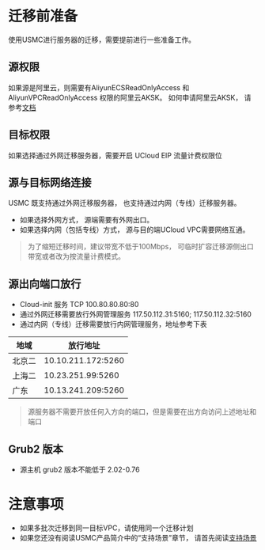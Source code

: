 # 迁移前准备

使用USMC进行服务器的迁移，需要提前进行一些准备工作。

## 源权限
如果源是阿里云，则需要有AliyunECSReadOnlyAccess 和 AliyunVPCReadOnlyAccess 权限的阿里云AKSK。 如何申请阿里云AKSK， 请参考[文档](/usmc/faq)

## 目标权限
如果选择通过外网迁移服务器，需要开启 UCloud EIP 流量计费权限位

## 源与目标网络连接
USMC 既支持通过外网迁移服务器， 也支持通过内网（专线）迁移服务器。 
- 如果选择外网方式， 源端需要有外网出口。 
- 如果选择内网（包括专线）方式， 源与目的端UCloud VPC需要网络互通。

> 为了缩短迁移时间，建议带宽不低于100Mbps， 可临时扩容迁移源侧出口带宽或者改为按流量计费模式。

## 源出向端口放行
- Cloud-init 服务 TCP 100.80.80.80:80
- 通过外网迁移需要放行外网管理服务 117.50.112.31:5160; 117.50.112.32:5160
- 通过内网（专线）迁移需要放行内网管理服务，地址参考下表

|   地域     |   放行地址 | 
| ---------- | ---------- | 
| 北京二     |   10.10.211.172:5260     | 
| 上海二     |   10.23.251.99:5260      | 
| 广东       |   10.13.241.209:5260     | 

> 源服务器不需要开放任何入方向的端口，但是需要在出方向访问上述地址和端口
 
## Grub2 版本
- 源主机 grub2 版本不能低于 2.02-0.76 

# 注意事项
- 如果多批次迁移到同一目标VPC，请使用同一个迁移计划
- 如果您还没有阅读USMC产品简介中的“支持场景”章节， 请首先阅读[支持场景](/usmc/introduction/sys)
